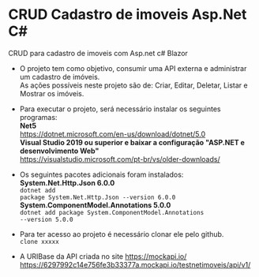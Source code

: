 # CRUD Cadastro de imoveis Asp.Net C#
CRUD para cadastro de imoveis com Asp.net c# Blazor

- O projeto tem como objetivo, consumir uma API externa e administrar um cadastro de imóveis.
<br />As ações possíveis neste projeto são de: Criar, Editar, Deletar, Listar e Mostrar os imóveis.

- Para executar o projeto, será necessário instalar os seguintes programas:
<br />**Net5**
<br /> <a>https://dotnet.microsoft.com/en-us/download/dotnet/5.0</a>
<br />**Visual Studio 2019 ou superior e baixar a configuração "ASP.NET e desenvolvimento Web"**
<br /><a>https://visualstudio.microsoft.com/pt-br/vs/older-downloads/</a>

- Os seguintes pacotes adicionais foram instalados:
<br />**System.Net.Http.Json 6.0.0**
<br /><code>dotnet add package System.Net.Http.Json --version 6.0.0</code>
<br />**System.ComponentModel.Annotations 5.0.0**
<br /><code>dotnet add package System.ComponentModel.Annotations --version 5.0.0</code>

- Para ter acesso ao projeto é necessário clonar ele pelo github.
<br /><code>clone xxxxx</code>

- A URIBase da API criada no site https://mockapi.io/
<br /><a>https://6297992c14e756fe3b33377a.mockapi.io/testnetimoveis/api/v1/</a>
